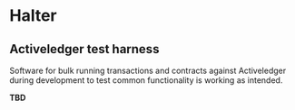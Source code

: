 # Halter 
## Activeledger test harness
Software for bulk running transactions and contracts against Activeledger during development to test common functionality is working as intended.

**TBD**

